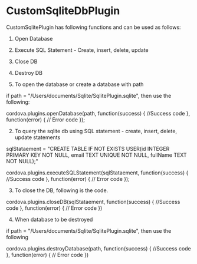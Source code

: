 # CustomSqliteDbPlugin


CustomSqlitePlugin has following functions and can be used as follows:
1) Open Database
2) Execute SQL Statement - Create, insert, delete, update
3) Close DB
4) Destroy DB


1) To open the database or create a database with path

if path = "/Users/documents/Sqlite/SqlitePlugin.sqlite", then use the following:

cordova.plugins.openDatabase(path, function(success) {
  //Success code
}, function(error) {
  // Error code
});


2) To query the sqlite db using SQL statement - create, insert, delete, update statements

sqlStataement = "CREATE TABLE IF NOT EXISTS USER(id INTEGER PRIMARY KEY NOT NULL, email TEXT UNIQUE NOT NULL, fullName TEXT NOT NULL);"

cordova.plugins.executeSQLStatement(sqlStataement, function(success) {
  //Success code
}, function(error) {
  // Error code
});


3) To close the DB, following is the code.

cordova.plugins.closeDB(sqlStataement, function(success) {
  //Success code
}, function(error) {
  // Error code
})


4) When database to be destroyed

if path = "/Users/documents/Sqlite/SqlitePlugin.sqlite", then use the following

cordova.plugins.destroyDatabase(path, function(success) {
  //Success code
}, function(error) {
  // Error code
})
